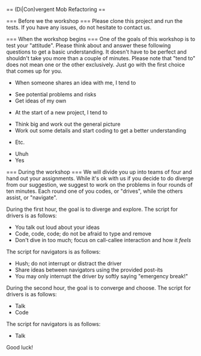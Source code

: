 == (Di|Con)vergent Mob Refactoring ==

=== Before we the workshop ===
Please clone this project and run the tests. If you have any issues, do not hesitate to contact us.

=== When the workshop begins ===
One of the goals of this workshop is to test your "attitude". Please think about and answer these following questions
to get a basic understanding. It doesn't have to be perfect and shouldn't take you more than a couple of minutes.
Please note that "tend to" does not mean one or the other exclusively. Just go with the first choice that comes up for
you.

* When someone shares an idea with me, I tend to
 - See potential problems and risks
 - Get ideas of my own
* At the start of a new project, I tend to
 - Think big and work out the general picture
 - Work out some details and start coding to get a better understanding
* Etc.
 - Uhuh
 - Yes

=== During the workshop ===
We will divide you up into teams of four and hand out your assignments. While it's ok with us if you decide to do
diverge from our suggestion, we suggest to work on the problems in four rounds of ten minutes. Each round one of you
codes, or "drives", while the others assist, or "navigate".

During the first hour, the goal is to diverge and explore. The script for drivers is as follows:

- You talk out loud about your ideas
- Code, code, code; do not be afraid to type and remove
- Don't dive in too much; focus on call-callee interaction and how it *feels*

The script for navigators is as follows:

- Hush; do not interrupt or distract the driver
- Share ideas between navigators using the provided post-its
- You may only interrupt the driver by softly saying "emergency break!"

During the second hour, the goal is to converge and choose. The script for drivers is as follows:

- Talk
- Code

The script for navigators is as follows:

- Talk

Good luck!
